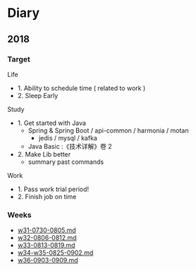 # Diary

## 2018

### Target

Life

- 1\. Ability to schedule time ( related to work )
- 2\. Sleep Early

Study

- 1\. Get started with Java
    - Spring & Spring Boot / api-common / harmonia / motan
        - jedis / mysql / kafka
    - Java Basic :《技术详解》卷 2
- 2\. Make Lib better
    - summary past commands

Work

- 1\. Pass work trial period!
- 2\. Finish job on time

### Weeks

- [w31-0730-0805.md](diary/w31-0730-0805.md)
- [w32-0806-0812.md](diary/w32-0806-0812.md)
- [w33-0813-0819.md](diary/w33-0813-0819.md)
- [w34-w35-0825-0902.md](diary/w34-w35-0825-0902.md)
- [w36-0903-0909.md](diary/w36-0903-0909.md)
